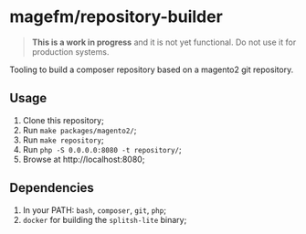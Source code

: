 # magefm/repository-builder

> **This is a work in progress** and it is not yet functional. Do not use it for production systems.

Tooling to build a composer repository based on a magento2 git repository.

## Usage

1. Clone this repository;
2. Run `make packages/magento2/`;
3. Run `make repository`;
4. Run `php -S 0.0.0.0:8080 -t repository/`;
5. Browse at http://localhost:8080;

## Dependencies

1. In your PATH: `bash`, `composer`, `git`, `php`;
2. `docker` for building the `splitsh-lite` binary;
